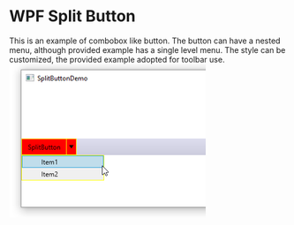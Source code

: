 # WPF Split Button
This is an example of combobox like button. The button can have a nested menu, although provided example has a single level menu. The style can be customized, the provided example adopted for toolbar use.
![Screenshot](ScreenShots/screen1.png)